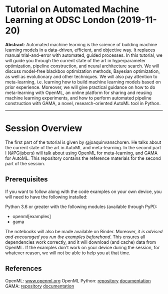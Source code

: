# Tutorial on Automated Machine Learning at ODSC London (2019-11-20)

**Abstract**: 
Automated machine learning is the science of building machine learning models in a data-driven, efficient, and objective way. 
It replaces manual trial-and-error with automated, guided processes. 
In this tutorial, we will guide you through the current state of the art in hyperparameter optimization, pipeline construction, and neural architecture search. 
We will discuss model-free blackbox optimization methods, Bayesian optimization, as well as evolutionary and other techniques. 
We will also pay attention to meta-learning, i.e. learning how to build machine learning models based on prior experience. 
Moreover, we will give practical guidance on how to do meta-learning with OpenML, an online platform for sharing and reusing machine learning experiments, 
and how to perform automated pipeline construction with GAMA, a novel, research-oriented AutoML tool in Python.

----
# Session Overview

The first part of the tutorial is given by @joaquinvanschoren.
He talks about the current state of the art in AutoML and meta-learning.
In the second part I (@PGijsbers) will talk about using OpenML for meta-learning, and GAMA for AutoML.
This repository contains the reference materials for the second part of the session.

## Prerequisites
If you want to follow along with the code examples on your own device, you will need to have the following installed:

Python 3.6 or greater with the following modules (available through PyPI):
 - openml[examples]
 - gama
 
The notebooks will also be made available on Binder.
Moreover, _it is advised and encouraged you run the examples beforehand_.
This ensures all dependencies work correctly, and it will download (and cache) data from OpenML.
If the examples don't work on your device during the session, for whatever reason, we will not be able to help you at that time.

## References
OpenML: www.openml.org
OpenML Python: [repository](https://github.com/openml/openml-python) [documentation](https://openml.github.io/openml-python/master/)
GAMA: [repository](https://github.com/PGijsbers/gama) [documentation](https://pgijsbers.github.io/gama/)


